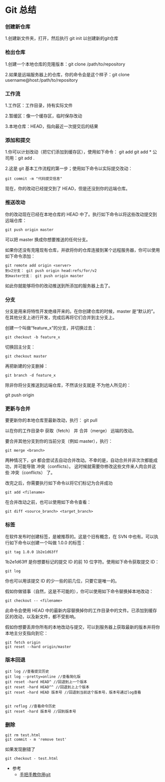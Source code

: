 # Git 总结
### 创建新仓库
1.创建新文件夹，打开，然后执行 
    git init
以创建新的git仓库

### 检出仓库
1.创建一个本地仓库的克隆版本：git clone /path/to/repository

2.如果是远端服务器上的仓库，你的命令会是这个样子：git clone username@host:/path/to/repository



### 工作流
1.工作区：工作目录，持有实际文件

2.暂缓区：像一个缓存区，临时保存改动

3.本地仓库：HEAD，指向最近一次提交后的结果


### 添加和提交
1.你可以计划改动（把它们添加到缓存区），使用如下命令：
	git add <filename>
	git add *
	公司用：git add .

2.这是 git 基本工作流程的第一步；使用如下命令以实际提交改动：

	git commit -m "代码提交信息"

现在，你的改动已经提交到了 HEAD，但是还没到你的远端仓库。


### 推送改动
你的改动现在已经在本地仓库的 HEAD 中了。执行如下命令以将这些改动提交到远端仓库：

    git push origin master

可以把 master 换成你想要推送的任何分支。 

如果你还没有克隆现有仓库，并欲将你的仓库连接到某个远程服务器，你可以使用如下命令添加：

    git remote add origin <server>
    到v2分支： git push origin head:refs/for/v2
    到master分支： git push origin master
    
如此你就能够将你的改动推送到所添加的服务器上去了。



### 分支
分支是用来将特性开发绝缘开来的。在你创建仓库的时候，master 是“默认的”。在其他分支上进行开发，完成后再将它们合并到主分支上。

创建一个叫做“feature_x”的分支，并切换过去：

    git checkout -b feature_x

切换回主分支：

    git checkout master

再把新建的分支删掉：

    git branch -d feature_x

除非你将分支推送到远端仓库，不然该分支就是 不为他人所见的：

   git push origin <branch>


### 更新与合并
要更新你的本地仓库至最新改动，执行：
    git pull

以在你的工作目录中 获取（fetch） 并 合并（merge） 远端的改动。

要合并其他分支到你的当前分支（例如 master），执行：

    git merge <branch>

两种情况下，git 都会尝试去自动合并改动。不幸的是，自动合并并非次次都能成功，并可能导致 冲突（conflicts）。 这时候就需要你修改这些文件来人肉合并这些 冲突（conflicts） 了。

改完之后，你需要执行如下命令以将它们标记为合并成功

    git add <filename>

在合并改动之前，也可以使用如下命令查看：

    git diff <source_branch> <target_branch>


### 标签
在软件发布时创建标签，是被推荐的。这是个旧有概念，在 SVN 中也有。可以执行如下命令以创建一个叫做 1.0.0 的标签：

    git tag 1.0.0 1b2e1d63ff
    
1b2e1d63ff 是你想要标记的提交 ID 的前 10 位字符。使用如下命令获取提交 ID：

    git log

你也可以用该提交 ID 的少一些的前几位，只要它是唯一的。

假如你做错事（自然，这是不可能的），你可以使用如下命令替换掉本地改动：

    git checkout -- <filename>

此命令会使用 HEAD 中的最新内容替换掉你的工作目录中的文件。已添加到缓存区的改动，以及新文件，都不受影响。

假如你想要丢弃你所有的本地改动与提交，可以到服务器上获取最新的版本并将你本地主分支指向到它：

    git fetch origin
    git reset --hard origin/master



### 版本回退
	git log //查看提交历史
	git log --pretty=online //查看简化版
	git reset -hard HEAD^ //回退到上一个版本
	git reset -hard HEAD^^ //回退到上上个版本
	git reset -hard HEAD 版本号 //回退到当前这个版本号，版本号通过log查看

	
	git reflog //查看命令历史
	git reset -hard 版本号 //回到版本号




### 删除
	git rm test.html
	git commit - m 'remove test'

如果发现删错了

	git checkout - test.html




* 参考
	* [手把手教你用git](http://www.cnblogs.com/my-freedom/p/5701427.html)








